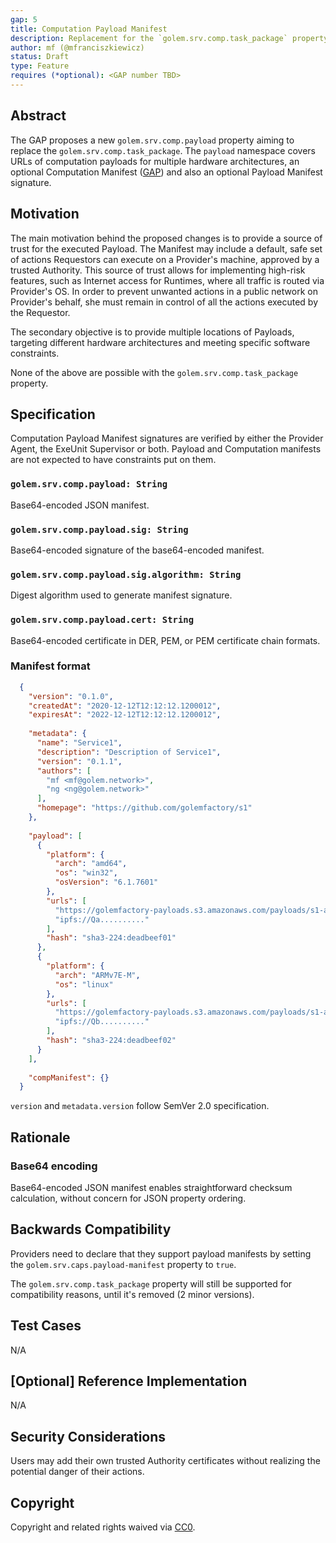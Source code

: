 ```yaml
---
gap: 5
title: Computation Payload Manifest
description: Replacement for the `golem.srv.comp.task_package` property
author: mf (@mfranciszkiewicz)
status: Draft
type: Feature
requires (*optional): <GAP number TBD>
---
```


## Abstract

The GAP proposes a new `golem.srv.comp.payload` property aiming to replace the `golem.srv.comp.task_package`. 
The `payload` namespace covers URLs of computation payloads for multiple hardware architectures, an optional Computation
Manifest ([GAP](https://github.com/golemfactory/golem-architecture/pull/27)) and also an optional Payload Manifest 
signature.

## Motivation

The main motivation behind the proposed changes is to provide a source of trust for the executed Payload. The Manifest 
may include a default, safe set of actions Requestors can execute on a Provider's machine, approved by a trusted 
Authority. This source of trust allows for implementing high-risk features, such as Internet access for Runtimes, where 
all traffic is routed via Provider's OS. In order to prevent unwanted actions in a public network on Provider's behalf, 
she must remain in control of all the actions executed by the Requestor.

The secondary objective is to provide multiple locations of Payloads, targeting different hardware architectures and 
meeting specific software constraints.

None of the above are possible with the `golem.srv.comp.task_package` property.

## Specification

Computation Payload Manifest signatures are verified by either the Provider Agent, the ExeUnit Supervisor or both.
Payload and Computation manifests are not expected to have constraints put on them. 

### `golem.srv.comp.payload: String`

Base64-encoded JSON manifest.

### `golem.srv.comp.payload.sig: String`

Base64-encoded signature of the base64-encoded manifest.

### `golem.srv.comp.payload.sig.algorithm: String`

Digest algorithm used to generate manifest signature.

### `golem.srv.comp.payload.cert: String`

Base64-encoded certificate in DER, PEM, or PEM certificate chain formats.

### Manifest format

```json
  {
    "version": "0.1.0",
    "createdAt": "2020-12-12T12:12:12.1200012",
    "expiresAt": "2022-12-12T12:12:12.1200012",
    
    "metadata": {
      "name": "Service1",
      "description": "Description of Service1",
      "version": "0.1.1",
      "authors": [
        "mf <mf@golem.network>",
        "ng <ng@golem.network>"
      ],
      "homepage": "https://github.com/golemfactory/s1"
    },
    
    "payload": [
      {
        "platform": {
          "arch": "amd64",
          "os": "win32",
          "osVersion": "6.1.7601"
        },
        "urls": [
          "https://golemfactory-payloads.s3.amazonaws.com/payloads/s1-amd64-win32",
          "ipfs://Qa.........."
        ],
        "hash": "sha3-224:deadbeef01"
      },
      {
        "platform": {
          "arch": "ARMv7E-M",
          "os": "linux"
        },
        "urls": [
          "https://golemfactory-payloads.s3.amazonaws.com/payloads/s1-armv7e-m",
          "ipfs://Qb.........."
        ],
        "hash": "sha3-224:deadbeef02"
      }
    ],
    
    "compManifest": {}
  }
```

`version` and `metadata.version` follow SemVer 2.0 specification.

## Rationale

### Base64 encoding

Base64-encoded JSON manifest enables straightforward checksum calculation, 
without concern for JSON property ordering.

## Backwards Compatibility

Providers need to declare that they support payload manifests by setting 
the `golem.srv.caps.payload-manifest` property to `true`.

The `golem.srv.comp.task_package` property will still be supported for 
compatibility reasons, until it's removed (2 minor versions).

## Test Cases

N/A

## [Optional] Reference Implementation

N/A

## Security Considerations

Users may add their own trusted Authority certificates without realizing the potential danger of their actions.

## Copyright
Copyright and related rights waived via [CC0](https://creativecommons.org/publicdomain/zero/1.0/).
